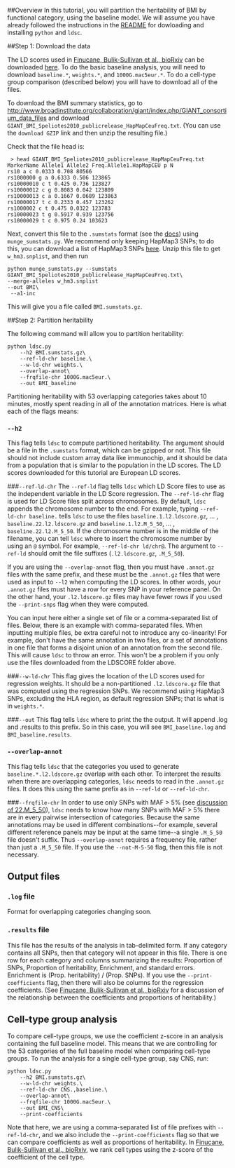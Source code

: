 ##Overview 
In this tutorial, you will partition the heritability of BMI by functional category, using the baseline model. We will assume you have already followed the instructions in the [README](https://github.com/bulik/ldsc) for dowloading and installing `python` and `ldsc`. 

##Step 1: Download the data 

The LD scores used in [Finucane, Bulik-Sullivan et al., bioRxiv](http://biorxiv.org/content/early/2015/01/23/014241) can be downloaded [here](http://data.broadinstitute.org/alkesgroup/LDSCORE/). To do the basic baseline analysis, you will need to download `baseline.*`, `weights.*`, and `1000G.mac5eur.*`. To do a cell-type group comparison (described below) you will have to download all of the files.

To download the BMI summary statistics, go to http://www.broadinstitute.org/collaboration/giant/index.php/GIANT_consortium_data_files and download `GIANT_BMI_Speliotes2010_publicrelease_HapMapCeuFreq.txt`. (You can use the `download GZIP` link and then unzip the resulting file.)

Check that the file head is:

	 > head GIANT_BMI_Speliotes2010_publicrelease_HapMapCeuFreq.txt 
	MarkerName Allele1 Allele2 Freq.Allele1.HapMapCEU p N
	rs10 a c 0.0333 0.708 80566
	rs1000000 g a 0.6333 0.506 123865
	rs10000010 c t 0.425 0.736 123827
	rs10000012 c g 0.8083 0.042 123809
	rs10000013 c a 0.1667 0.0689 123863
	rs10000017 t c 0.2333 0.457 123262
	rs1000002 c t 0.475 0.0322 123783
	rs10000023 t g 0.5917 0.939 123756
	rs10000029 t c 0.975 0.24 103623

Next, convert this file to the `.sumstats` format (see the [docs](../docs/file_formats_sumstats.txt)) using `munge_sumstats.py`. We recommend only keeping HapMap3 SNPs; to do this, you can download a list of HapMap3 SNPs [here](http://www.broadinstitute.org/~bulik/w_hm3.snplist.bz2). Unzip this file to get `w_hm3.snplist`, and then run

	python munge_sumstats.py --sumstats GIANT_BMI_Speliotes2010_publicrelease_HapMapCeuFreq.txt\
	--merge-alleles w_hm3.snplist 
	--out BMI\
	 --a1-inc

This will give you a file called `BMI.sumstats.gz`.


##Step 2: Partition heritability 

The following command will allow you to partition heritability: 

	python ldsc.py 
		--h2 BMI.sumstats.gz\
		--ref-ld-chr baseline.\ 
		--w-ld-chr weights.\
		--overlap-annot\
		--frqfile-chr 1000G.mac5eur.\
		--out BMI_baseline
		
Partitioning heritability with 53 overlapping categories takes about 10 minutes, mostly spent reading in all of the annotation matrices. Here is what each of the flags means: 

### `--h2` 
This flag tells `ldsc` to compute partitioned heritability. The argument should be a file in the `.sumstats` format, which can be gzipped or not.  This file should not include custom array data like immunochip, and it should be data from a population that is similar to the population in the LD scores. The LD scores downloaded for this tutorial are European LD scores.

###`--ref-ld-chr` 
The `--ref-ld` flag tells `ldsc` which LD Score files to use as the independent variable in the LD Score regression. The `--ref-ld-chr` flag is used for LD Score files split across chromosomes. By default, `ldsc` appends the chromosome number to the end. For example, typing `--ref-ld-chr baseline.` tells `ldsc` to use the files `baseline.1.l2.ldscore.gz`, ... , `baseline.22.l2.ldscore.gz` and `baseline.1.l2.M_5_50`, ... , `baseline.22.l2.M_5_50`. If the chromosome number is in the middle of the filename, you can tell `ldsc` where to insert the chromosome number by using an `@` symbol. For example, `--ref-ld-chr ld/chr@`. The argument to `--ref-ld` should omit the file suffixes (`.l2.ldscore.gz`, `.M_5_50`). 

If you are using the `--overlap-annot` flag, then you must have `.annot.gz` files with the same prefix, and these must be the `.annot.gz` files that were used as input to `--l2` when computing the LD scores. In other words, your `.annot.gz` files must have a row for every SNP in your reference panel. On the other hand, your `.l2.ldscore.gz` files may have fewer rows if you used the `--print-snps` flag when they were computed.

You can input here either a single set of file or a comma-separated list of files. Below, there is an example with comma-separated files. When inputting multiple files, be extra careful not to introduce any co-linearity! For example, don't have the same annotation in two files, or a set of annotations in one file that forms a disjoint union of an annotation from the second file. This will cause `ldsc` to throw an error. This won't be a problem if you only use the files downloaded from the LDSCORE folder above.

###`--w-ld-chr`
This flag gives the location of the LD scores used for regression weights. It should be a non-partitioned `.l2.ldscore.gz` file that was computed using the regression SNPs. We recommend using HapMap3 SNPs, excluding the HLA region, as default regression SNPs; that is what is in `weights.*`.

###`--out`
This flag tells `ldsc` where to print the the output. It will append .log and .results to this prefix. So in this case, you will see `BMI_baseline.log` and `BMI_baseline.results`.

### `--overlap-annot`
This flag tells `ldsc` that the categories you used to generate `baseline.*.l2.ldscore.gz` overlap with each other. To interpret the results when there are overlapping categories, `ldsc` needs to read in the `.annot.gz` files. It does this using the same prefix as in `--ref-ld` or `--ref-ld-chr`. 

###`--frqfile-chr`
In order to use only SNPs with MAF > 5% (see [discussion of 22.M_5_50](https://github.com/bulik/ldsc/wiki/LD-Score-Estimation-Tutorial#22l2m-22l2m_5_50)), `ldsc` needs to know how many SNPs with MAF > 5% there are in every pairwise intersection of categories. Because the same annotations may be used in different combinations--for example, several different reference panels may be input at the same time--a single `.M_5_50` file doesn't suffix. Thus `--overlap-annot` requires a frequency file, rather than just a `.M_5_50` file. If you use the `--not-M-5-50` flag, then this file is not necessary.

## Output files

### `.log` file

Format for overlapping categories changing soon.

### `.results` file

This file has the results of the analysis in tab-delimited form. If any category contains all SNPs, then that category will not appear in this file. There is one row for each category and columns summarizing the results: Proportion of SNPs, Proportion of heritability, Enrichment, and standard errors. Enrichment is (Prop. heritability) / (Prop. SNPs). If you use the `--print-coefficients` flag, then there will also be columns for the regression coefficients. (See [Finucane, Bulik-Sullivan et al., bioRxiv](http://biorxiv.org/content/early/2015/01/23/014241) for a discussion of the relationship between the coefficients and proportions of heritability.)

## Cell-type group analysis

To compare cell-type groups, we use the coefficient z-score in an analysis containing the full baseline model. This means that we are controlling for the 53 categories of the full baseline model when comparing cell-type groups. To run the analysis for a single cell-type group, say CNS, run:

	python ldsc.py 
		--h2 BMI.sumstats.gz\
		--w-ld-chr weights.\
		--ref-ld-chr CNS.,baseline.\
		--overlap-annot\
		--frqfile-chr 1000G.mac5eur.\
		--out BMI_CNS\
		--print-coefficients

Note that here, we are using a comma-separated list of file prefixes with `--ref-ld-chr`, and we also include the `--print-coefficients` flag so that we can compare coefficients as well as proportions of heritability. In [Finucane, Bulik-Sullivan et al., bioRxiv](http://biorxiv.org/content/early/2015/01/23/014241), we rank cell types using the z-score of the coefficient of the cell type. 